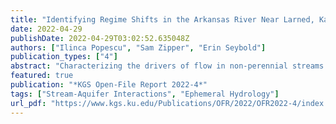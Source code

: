```yaml
---
title: "Identifying Regime Shifts in the Arkansas River Near Larned, Kansas"
date: 2022-04-29
publishDate: 2022-04-29T03:02:52.635048Z
authors: ["Ilinca Popescu", "Sam Zipper", "Erin Seybold"]
publication_types: ["4"]
abstract: "Characterizing the drivers of flow in non-perennial streams is increasingly important for understanding the effects of variable flow regimes on local communities and ecosystems. Regime shift theory has been used to explain changes in other hydrologic systems, but the theory as it applies to non-perennial streams has yet to be fully explored. Here, we use the Arkansas River basin near Larned, Kansas, to determine whether changes between flow and no-flow conditions can be described using a regime shift framework. We combined hydrological, meteorological, and ecological time series data to test for the presence of statistical hints commonly associated with regime shifting systems and used a sequential t-test analysis of regime shifts (STARS) algorithm to test for regime shifts in the time series of weekly and monthly no-flow days. Although flow data exhibited hints such as critical slowing down and asymmetry of flow rates, evidence for increased variance and autocorrelation was weak. STARS identified at least five shifts between dry (predominantly no-flow conditions), intermediate (alternating flowing and no-flow conditions), and wet (predominantly flowing conditions) regimes in the river between 1998 and 2021. The intermediate regime appears to be a transitory phase between the stable wet and dry regimes observed at Larned. Regime shifts at the site are likely driven by a complex interaction between climate, pumping, and stream-aquifer interactions."
featured: true
publication: "*KGS Open-File Report 2022-4*"
tags: ["Stream-Aquifer Interactions", "Ephemeral Hydrology"]
url_pdf: "https://www.kgs.ku.edu/Publications/OFR/2022/OFR2022-4/index.html"
---
```


